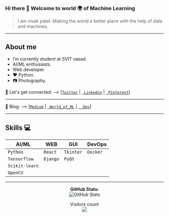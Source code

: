 ### Hi there 👋 Welcome to world 🌍 of Machine Learning 
  > I am vivek patel.
  > Making the world a better place with the help of data and machines.

---

## About me
- I’m currently student at SVIT vasad.<br>
- AI/ML enthusiasts.<br>
- Web developer. <br>
- :heart: Python.
- :camera: Photography.<br>

🤝 Let's get connected: --> [[`Twitter`](https://www.twitter.com/Vivek2509_) | [` Linkedin`](https://www.linkedin.com/in/vivek2509/) 
| [` Pinterest`](https://in.pinterest.com/Vivek2509_/)]

--- 

📖 Blog:  --> [[`Medium`](https://vivek2509.medium.com/) | [` World_of_ML`](https://vivek2509.github.io/World_of_ML/) | [`  Dev`](https://dev.to/vivek2509)]
  
---
## Skills :computer:


| **AI/ML**     | **WEB**       | **GUI**       | **DevOps**    |
| ------------- | ------------- | ------------- | ------------- |
| `Python`      | `React`       | `Tkinter`     | `Docker`      |
| `Tensorflow`  | `Django`      | `PyQt`        |
| `Scikit-learn`|               |               |
| `OpenCV`      |               |               |


---

<p align="center">
  <b>GitHub Stats:</b><br/>
  <img alt="GitHub Stats" src="https://github-readme-stats.vercel.app/api?username=Vivek2509&count_private=true&&show_icons=true&theme=dark"/>
</p>
<!--
<b>Top Languages:</b><br/>
  <img alt="Top Languages" src="https://github-readme-stats.vercel.app/api/top-langs/?username=Vivek2509">
<br>
-->
<p align="center"> 
  Visitors count<br>
  <img src="https://profile-counter.glitch.me/Vivek2509/count.svg" />
</p>
